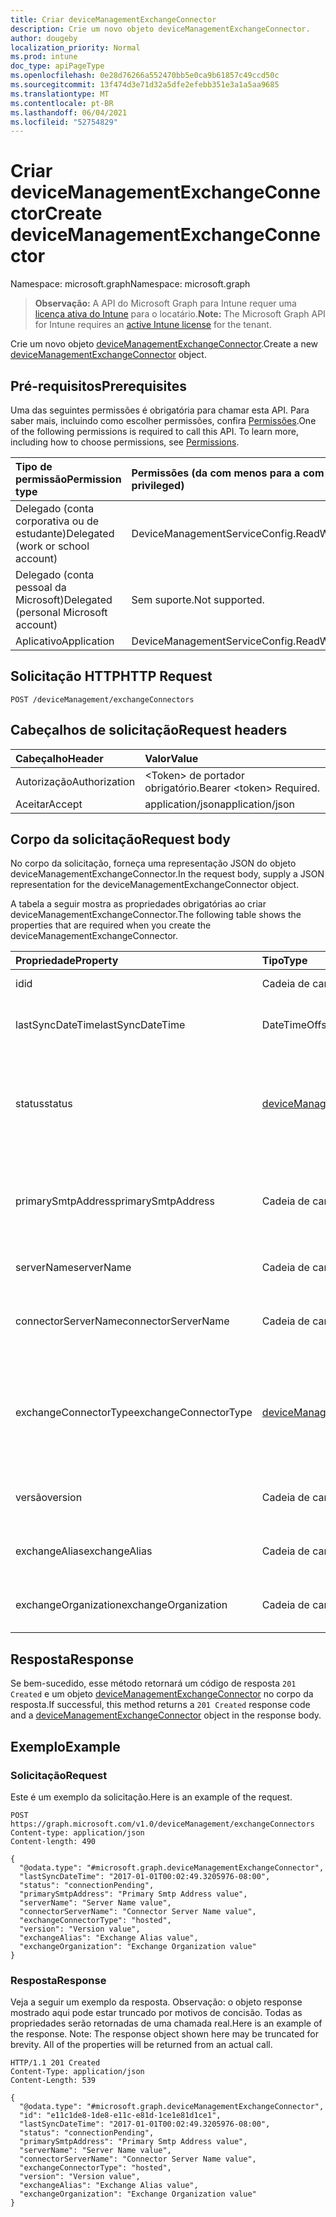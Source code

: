 ```yaml
---
title: Criar deviceManagementExchangeConnector
description: Crie um novo objeto deviceManagementExchangeConnector.
author: dougeby
localization_priority: Normal
ms.prod: intune
doc_type: apiPageType
ms.openlocfilehash: 0e28d76266a552470bb5e0ca9b61857c49ccd50c
ms.sourcegitcommit: 13f474d3e71d32a5dfe2efebb351e3a1a5aa9685
ms.translationtype: MT
ms.contentlocale: pt-BR
ms.lasthandoff: 06/04/2021
ms.locfileid: "52754829"
---
```

# <a name="create-devicemanagementexchangeconnector"></a><span data-ttu-id="02cf4-103">Criar deviceManagementExchangeConnector</span><span class="sxs-lookup"><span data-stu-id="02cf4-103">Create deviceManagementExchangeConnector</span></span>

<span data-ttu-id="02cf4-104">Namespace: microsoft.graph</span><span class="sxs-lookup"><span data-stu-id="02cf4-104">Namespace: microsoft.graph</span></span>

> <span data-ttu-id="02cf4-105">**Observação:** A API do Microsoft Graph para Intune requer uma [licença ativa do Intune](https://go.microsoft.com/fwlink/?linkid=839381) para o locatário.</span><span class="sxs-lookup"><span data-stu-id="02cf4-105">**Note:** The Microsoft Graph API for Intune requires an [active Intune license](https://go.microsoft.com/fwlink/?linkid=839381) for the tenant.</span></span>

<span data-ttu-id="02cf4-106">Crie um novo objeto [deviceManagementExchangeConnector](../resources/intune-onboarding-devicemanagementexchangeconnector.md).</span><span class="sxs-lookup"><span data-stu-id="02cf4-106">Create a new [deviceManagementExchangeConnector](../resources/intune-onboarding-devicemanagementexchangeconnector.md) object.</span></span>

## <a name="prerequisites"></a><span data-ttu-id="02cf4-107">Pré-requisitos</span><span class="sxs-lookup"><span data-stu-id="02cf4-107">Prerequisites</span></span>
<span data-ttu-id="02cf4-p101">Uma das seguintes permissões é obrigatória para chamar esta API. Para saber mais, incluindo como escolher permissões, confira [Permissões](/graph/permissions-reference).</span><span class="sxs-lookup"><span data-stu-id="02cf4-p101">One of the following permissions is required to call this API. To learn more, including how to choose permissions, see [Permissions](/graph/permissions-reference).</span></span>

|<span data-ttu-id="02cf4-110">Tipo de permissão</span><span class="sxs-lookup"><span data-stu-id="02cf4-110">Permission type</span></span>|<span data-ttu-id="02cf4-111">Permissões (da com menos para a com mais privilégios)</span><span class="sxs-lookup"><span data-stu-id="02cf4-111">Permissions (from least to most privileged)</span></span>|
|:---|:---|
|<span data-ttu-id="02cf4-112">Delegado (conta corporativa ou de estudante)</span><span class="sxs-lookup"><span data-stu-id="02cf4-112">Delegated (work or school account)</span></span>|<span data-ttu-id="02cf4-113">DeviceManagementServiceConfig.ReadWrite.All</span><span class="sxs-lookup"><span data-stu-id="02cf4-113">DeviceManagementServiceConfig.ReadWrite.All</span></span>|
|<span data-ttu-id="02cf4-114">Delegado (conta pessoal da Microsoft)</span><span class="sxs-lookup"><span data-stu-id="02cf4-114">Delegated (personal Microsoft account)</span></span>|<span data-ttu-id="02cf4-115">Sem suporte.</span><span class="sxs-lookup"><span data-stu-id="02cf4-115">Not supported.</span></span>|
|<span data-ttu-id="02cf4-116">Aplicativo</span><span class="sxs-lookup"><span data-stu-id="02cf4-116">Application</span></span>|<span data-ttu-id="02cf4-117">DeviceManagementServiceConfig.ReadWrite.All</span><span class="sxs-lookup"><span data-stu-id="02cf4-117">DeviceManagementServiceConfig.ReadWrite.All</span></span>|

## <a name="http-request"></a><span data-ttu-id="02cf4-118">Solicitação HTTP</span><span class="sxs-lookup"><span data-stu-id="02cf4-118">HTTP Request</span></span>
<!-- {
  "blockType": "ignored"
}
-->
``` http
POST /deviceManagement/exchangeConnectors
```

## <a name="request-headers"></a><span data-ttu-id="02cf4-119">Cabeçalhos de solicitação</span><span class="sxs-lookup"><span data-stu-id="02cf4-119">Request headers</span></span>
|<span data-ttu-id="02cf4-120">Cabeçalho</span><span class="sxs-lookup"><span data-stu-id="02cf4-120">Header</span></span>|<span data-ttu-id="02cf4-121">Valor</span><span class="sxs-lookup"><span data-stu-id="02cf4-121">Value</span></span>|
|:---|:---|
|<span data-ttu-id="02cf4-122">Autorização</span><span class="sxs-lookup"><span data-stu-id="02cf4-122">Authorization</span></span>|<span data-ttu-id="02cf4-123">&lt;Token&gt; de portador obrigatório.</span><span class="sxs-lookup"><span data-stu-id="02cf4-123">Bearer &lt;token&gt; Required.</span></span>|
|<span data-ttu-id="02cf4-124">Aceitar</span><span class="sxs-lookup"><span data-stu-id="02cf4-124">Accept</span></span>|<span data-ttu-id="02cf4-125">application/json</span><span class="sxs-lookup"><span data-stu-id="02cf4-125">application/json</span></span>|

## <a name="request-body"></a><span data-ttu-id="02cf4-126">Corpo da solicitação</span><span class="sxs-lookup"><span data-stu-id="02cf4-126">Request body</span></span>
<span data-ttu-id="02cf4-127">No corpo da solicitação, forneça uma representação JSON do objeto deviceManagementExchangeConnector.</span><span class="sxs-lookup"><span data-stu-id="02cf4-127">In the request body, supply a JSON representation for the deviceManagementExchangeConnector object.</span></span>

<span data-ttu-id="02cf4-128">A tabela a seguir mostra as propriedades obrigatórias ao criar deviceManagementExchangeConnector.</span><span class="sxs-lookup"><span data-stu-id="02cf4-128">The following table shows the properties that are required when you create the deviceManagementExchangeConnector.</span></span>

|<span data-ttu-id="02cf4-129">Propriedade</span><span class="sxs-lookup"><span data-stu-id="02cf4-129">Property</span></span>|<span data-ttu-id="02cf4-130">Tipo</span><span class="sxs-lookup"><span data-stu-id="02cf4-130">Type</span></span>|<span data-ttu-id="02cf4-131">Descrição</span><span class="sxs-lookup"><span data-stu-id="02cf4-131">Description</span></span>|
|:---|:---|:---|
|<span data-ttu-id="02cf4-132">id</span><span class="sxs-lookup"><span data-stu-id="02cf4-132">id</span></span>|<span data-ttu-id="02cf4-133">Cadeia de caracteres</span><span class="sxs-lookup"><span data-stu-id="02cf4-133">String</span></span>|<span data-ttu-id="02cf4-134">Ainda não documentado</span><span class="sxs-lookup"><span data-stu-id="02cf4-134">Not yet documented</span></span>|
|<span data-ttu-id="02cf4-135">lastSyncDateTime</span><span class="sxs-lookup"><span data-stu-id="02cf4-135">lastSyncDateTime</span></span>|<span data-ttu-id="02cf4-136">DateTimeOffset</span><span class="sxs-lookup"><span data-stu-id="02cf4-136">DateTimeOffset</span></span>|<span data-ttu-id="02cf4-137">Hora da última sincronização do Exchange Connector</span><span class="sxs-lookup"><span data-stu-id="02cf4-137">Last sync time for the Exchange Connector</span></span>|
|<span data-ttu-id="02cf4-138">status</span><span class="sxs-lookup"><span data-stu-id="02cf4-138">status</span></span>|[<span data-ttu-id="02cf4-139">deviceManagementExchangeConnectorStatus</span><span class="sxs-lookup"><span data-stu-id="02cf4-139">deviceManagementExchangeConnectorStatus</span></span>](../resources/intune-onboarding-devicemanagementexchangeconnectorstatus.md)|<span data-ttu-id="02cf4-140">Exchange Status do conector.</span><span class="sxs-lookup"><span data-stu-id="02cf4-140">Exchange Connector Status.</span></span> <span data-ttu-id="02cf4-141">Os valores possíveis são: `none`, `connectionPending`, `connected`, `disconnected`.</span><span class="sxs-lookup"><span data-stu-id="02cf4-141">Possible values are: `none`, `connectionPending`, `connected`, `disconnected`.</span></span>|
|<span data-ttu-id="02cf4-142">primarySmtpAddress</span><span class="sxs-lookup"><span data-stu-id="02cf4-142">primarySmtpAddress</span></span>|<span data-ttu-id="02cf4-143">Cadeia de caracteres</span><span class="sxs-lookup"><span data-stu-id="02cf4-143">String</span></span>|<span data-ttu-id="02cf4-144">Endereço de email usado para configurar o serviço a serviço do Exchange Connector.</span><span class="sxs-lookup"><span data-stu-id="02cf4-144">Email address used to configure the Service To Service Exchange Connector.</span></span>|
|<span data-ttu-id="02cf4-145">serverName</span><span class="sxs-lookup"><span data-stu-id="02cf4-145">serverName</span></span>|<span data-ttu-id="02cf4-146">Cadeia de caracteres</span><span class="sxs-lookup"><span data-stu-id="02cf4-146">String</span></span>|<span data-ttu-id="02cf4-147">O nome do servidor Exchange.</span><span class="sxs-lookup"><span data-stu-id="02cf4-147">The name of the Exchange server.</span></span>|
|<span data-ttu-id="02cf4-148">connectorServerName</span><span class="sxs-lookup"><span data-stu-id="02cf4-148">connectorServerName</span></span>|<span data-ttu-id="02cf4-149">Cadeia de caracteres</span><span class="sxs-lookup"><span data-stu-id="02cf4-149">String</span></span>|<span data-ttu-id="02cf4-150">O nome do servidor que hospeda o Exchange Connector.</span><span class="sxs-lookup"><span data-stu-id="02cf4-150">The name of the server hosting the Exchange Connector.</span></span>|
|<span data-ttu-id="02cf4-151">exchangeConnectorType</span><span class="sxs-lookup"><span data-stu-id="02cf4-151">exchangeConnectorType</span></span>|[<span data-ttu-id="02cf4-152">deviceManagementExchangeConnectorType</span><span class="sxs-lookup"><span data-stu-id="02cf4-152">deviceManagementExchangeConnectorType</span></span>](../resources/intune-onboarding-devicemanagementexchangeconnectortype.md)|<span data-ttu-id="02cf4-153">O tipo de Exchange Connector configurado.</span><span class="sxs-lookup"><span data-stu-id="02cf4-153">The type of Exchange Connector Configured.</span></span> <span data-ttu-id="02cf4-154">Os valores possíveis são: `onPremises`, `hosted`, `serviceToService`, `dedicated`.</span><span class="sxs-lookup"><span data-stu-id="02cf4-154">Possible values are: `onPremises`, `hosted`, `serviceToService`, `dedicated`.</span></span>|
|<span data-ttu-id="02cf4-155">versão</span><span class="sxs-lookup"><span data-stu-id="02cf4-155">version</span></span>|<span data-ttu-id="02cf4-156">Cadeia de caracteres</span><span class="sxs-lookup"><span data-stu-id="02cf4-156">String</span></span>|<span data-ttu-id="02cf4-157">A versão do ExchangeConnectorAgent</span><span class="sxs-lookup"><span data-stu-id="02cf4-157">The version of the ExchangeConnectorAgent</span></span>|
|<span data-ttu-id="02cf4-158">exchangeAlias</span><span class="sxs-lookup"><span data-stu-id="02cf4-158">exchangeAlias</span></span>|<span data-ttu-id="02cf4-159">Cadeia de caracteres</span><span class="sxs-lookup"><span data-stu-id="02cf4-159">String</span></span>|<span data-ttu-id="02cf4-160">Um alias atribuído a um servidor Exchange</span><span class="sxs-lookup"><span data-stu-id="02cf4-160">An alias assigned to the Exchange server</span></span>|
|<span data-ttu-id="02cf4-161">exchangeOrganization</span><span class="sxs-lookup"><span data-stu-id="02cf4-161">exchangeOrganization</span></span>|<span data-ttu-id="02cf4-162">Cadeia de caracteres</span><span class="sxs-lookup"><span data-stu-id="02cf4-162">String</span></span>|<span data-ttu-id="02cf4-163">Organização do Exchange no servidor Exchange</span><span class="sxs-lookup"><span data-stu-id="02cf4-163">Exchange Organization to the Exchange server</span></span>|



## <a name="response"></a><span data-ttu-id="02cf4-164">Resposta</span><span class="sxs-lookup"><span data-stu-id="02cf4-164">Response</span></span>
<span data-ttu-id="02cf4-165">Se bem-sucedido, esse método retornará um código de resposta `201 Created` e um objeto [deviceManagementExchangeConnector](../resources/intune-onboarding-devicemanagementexchangeconnector.md) no corpo da resposta.</span><span class="sxs-lookup"><span data-stu-id="02cf4-165">If successful, this method returns a `201 Created` response code and a [deviceManagementExchangeConnector](../resources/intune-onboarding-devicemanagementexchangeconnector.md) object in the response body.</span></span>

## <a name="example"></a><span data-ttu-id="02cf4-166">Exemplo</span><span class="sxs-lookup"><span data-stu-id="02cf4-166">Example</span></span>

### <a name="request"></a><span data-ttu-id="02cf4-167">Solicitação</span><span class="sxs-lookup"><span data-stu-id="02cf4-167">Request</span></span>
<span data-ttu-id="02cf4-168">Este é um exemplo da solicitação.</span><span class="sxs-lookup"><span data-stu-id="02cf4-168">Here is an example of the request.</span></span>
``` http
POST https://graph.microsoft.com/v1.0/deviceManagement/exchangeConnectors
Content-type: application/json
Content-length: 490

{
  "@odata.type": "#microsoft.graph.deviceManagementExchangeConnector",
  "lastSyncDateTime": "2017-01-01T00:02:49.3205976-08:00",
  "status": "connectionPending",
  "primarySmtpAddress": "Primary Smtp Address value",
  "serverName": "Server Name value",
  "connectorServerName": "Connector Server Name value",
  "exchangeConnectorType": "hosted",
  "version": "Version value",
  "exchangeAlias": "Exchange Alias value",
  "exchangeOrganization": "Exchange Organization value"
}
```

### <a name="response"></a><span data-ttu-id="02cf4-169">Resposta</span><span class="sxs-lookup"><span data-stu-id="02cf4-169">Response</span></span>
<span data-ttu-id="02cf4-p104">Veja a seguir um exemplo da resposta. Observação: o objeto response mostrado aqui pode estar truncado por motivos de concisão. Todas as propriedades serão retornadas de uma chamada real.</span><span class="sxs-lookup"><span data-stu-id="02cf4-p104">Here is an example of the response. Note: The response object shown here may be truncated for brevity. All of the properties will be returned from an actual call.</span></span>
``` http
HTTP/1.1 201 Created
Content-Type: application/json
Content-Length: 539

{
  "@odata.type": "#microsoft.graph.deviceManagementExchangeConnector",
  "id": "e11c1de8-1de8-e11c-e81d-1ce1e81d1ce1",
  "lastSyncDateTime": "2017-01-01T00:02:49.3205976-08:00",
  "status": "connectionPending",
  "primarySmtpAddress": "Primary Smtp Address value",
  "serverName": "Server Name value",
  "connectorServerName": "Connector Server Name value",
  "exchangeConnectorType": "hosted",
  "version": "Version value",
  "exchangeAlias": "Exchange Alias value",
  "exchangeOrganization": "Exchange Organization value"
}
```




